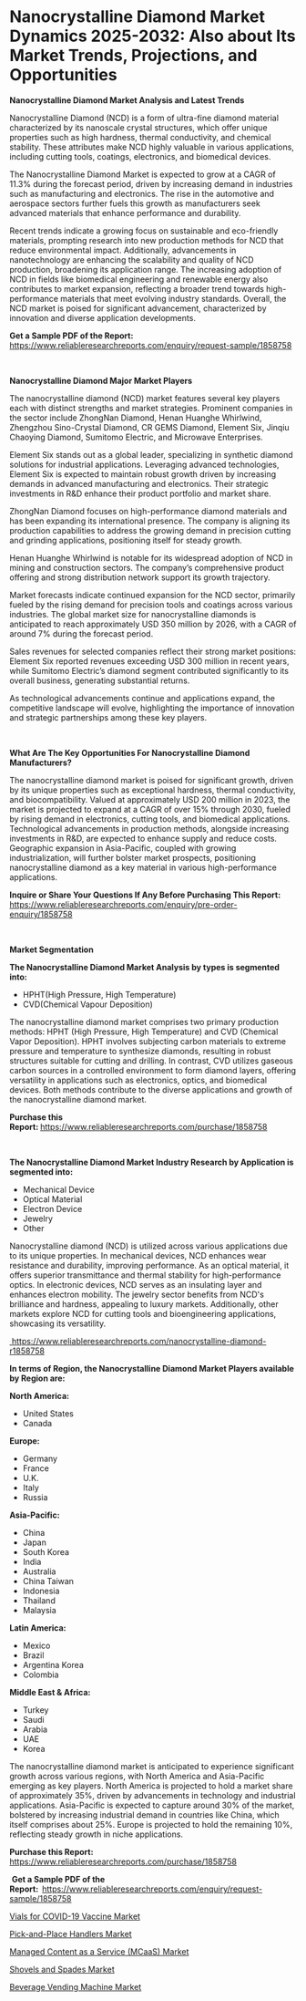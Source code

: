 <p><h1>Nanocrystalline Diamond Market Dynamics 2025-2032: Also about Its Market Trends, Projections, and Opportunities</h1></p><p><strong>Nanocrystalline Diamond Market Analysis and Latest Trends</strong></p>
<p><p>Nanocrystalline Diamond (NCD) is a form of ultra-fine diamond material characterized by its nanoscale crystal structures, which offer unique properties such as high hardness, thermal conductivity, and chemical stability. These attributes make NCD highly valuable in various applications, including cutting tools, coatings, electronics, and biomedical devices.</p><p>The Nanocrystalline Diamond Market is expected to grow at a CAGR of 11.3% during the forecast period, driven by increasing demand in industries such as manufacturing and electronics. The rise in the automotive and aerospace sectors further fuels this growth as manufacturers seek advanced materials that enhance performance and durability.</p><p>Recent trends indicate a growing focus on sustainable and eco-friendly materials, prompting research into new production methods for NCD that reduce environmental impact. Additionally, advancements in nanotechnology are enhancing the scalability and quality of NCD production, broadening its application range. The increasing adoption of NCD in fields like biomedical engineering and renewable energy also contributes to market expansion, reflecting a broader trend towards high-performance materials that meet evolving industry standards. Overall, the NCD market is poised for significant advancement, characterized by innovation and diverse application developments.</p></p>
<p><strong>Get a Sample PDF of the Report:&nbsp;</strong> <a href="https://www.reliableresearchreports.com/enquiry/request-sample/1858758?utm_campaign=36&utm_medium=2&utm_source=Github&utm_content=ia&utm_term=30012025&utm_id=nanocrystalline-diamond">https://www.reliableresearchreports.com/enquiry/request-sample/1858758</a></p>
<p>&nbsp;</p>
<p><strong>Nanocrystalline Diamond Major Market Players</strong></p>
<p><p>The nanocrystalline diamond (NCD) market features several key players each with distinct strengths and market strategies. Prominent companies in the sector include ZhongNan Diamond, Henan Huanghe Whirlwind, Zhengzhou Sino-Crystal Diamond, CR GEMS Diamond, Element Six, Jinqiu Chaoying Diamond, Sumitomo Electric, and Microwave Enterprises.</p><p>Element Six stands out as a global leader, specializing in synthetic diamond solutions for industrial applications. Leveraging advanced technologies, Element Six is expected to maintain robust growth driven by increasing demands in advanced manufacturing and electronics. Their strategic investments in R&D enhance their product portfolio and market share.</p><p>ZhongNan Diamond focuses on high-performance diamond materials and has been expanding its international presence. The company is aligning its production capabilities to address the growing demand in precision cutting and grinding applications, positioning itself for steady growth.</p><p>Henan Huanghe Whirlwind is notable for its widespread adoption of NCD in mining and construction sectors. The company’s comprehensive product offering and strong distribution network support its growth trajectory.</p><p>Market forecasts indicate continued expansion for the NCD sector, primarily fueled by the rising demand for precision tools and coatings across various industries. The global market size for nanocrystalline diamonds is anticipated to reach approximately USD 350 million by 2026, with a CAGR of around 7% during the forecast period.</p><p>Sales revenues for selected companies reflect their strong market positions: Element Six reported revenues exceeding USD 300 million in recent years, while Sumitomo Electric’s diamond segment contributed significantly to its overall business, generating substantial returns.</p><p>As technological advancements continue and applications expand, the competitive landscape will evolve, highlighting the importance of innovation and strategic partnerships among these key players.</p></p>
<p>&nbsp;</p>
<p><strong>What Are The Key Opportunities For Nanocrystalline Diamond Manufacturers?</strong></p>
<p><p>The nanocrystalline diamond market is poised for significant growth, driven by its unique properties such as exceptional hardness, thermal conductivity, and biocompatibility. Valued at approximately USD 200 million in 2023, the market is projected to expand at a CAGR of over 15% through 2030, fueled by rising demand in electronics, cutting tools, and biomedical applications. Technological advancements in production methods, alongside increasing investments in R&D, are expected to enhance supply and reduce costs. Geographic expansion in Asia-Pacific, coupled with growing industrialization, will further bolster market prospects, positioning nanocrystalline diamond as a key material in various high-performance applications.</p></p>
<p><strong>Inquire or Share Your Questions If Any Before Purchasing This Report:</strong> <a href="https://www.reliableresearchreports.com/enquiry/pre-order-enquiry/1858758?utm_campaign=36&utm_medium=2&utm_source=Github&utm_content=ia&utm_term=30012025&utm_id=nanocrystalline-diamond">https://www.reliableresearchreports.com/enquiry/pre-order-enquiry/1858758</a></p>
<p>&nbsp;</p>
<p><strong>Market Segmentation</strong></p>
<p><strong>The Nanocrystalline Diamond Market Analysis by types is segmented into:</strong></p>
<p><ul><li>HPHT(High Pressure, High Temperature)</li><li>CVD(Chemical Vapour Deposition)</li></ul></p>
<p><p>The nanocrystalline diamond market comprises two primary production methods: HPHT (High Pressure, High Temperature) and CVD (Chemical Vapor Deposition). HPHT involves subjecting carbon materials to extreme pressure and temperature to synthesize diamonds, resulting in robust structures suitable for cutting and drilling. In contrast, CVD utilizes gaseous carbon sources in a controlled environment to form diamond layers, offering versatility in applications such as electronics, optics, and biomedical devices. Both methods contribute to the diverse applications and growth of the nanocrystalline diamond market.</p></p>
<p><strong>Purchase this Report:&nbsp;</strong><a href="https://www.reliableresearchreports.com/purchase/1858758?utm_campaign=36&utm_medium=2&utm_source=Github&utm_content=ia&utm_term=30012025&utm_id=nanocrystalline-diamond">https://www.reliableresearchreports.com/purchase/1858758</a></p>
<p>&nbsp;</p>
<p><strong>The Nanocrystalline Diamond Market Industry Research by Application is segmented into:</strong></p>
<p><ul><li>Mechanical Device</li><li>Optical Material</li><li>Electron Device</li><li>Jewelry</li><li>Other</li></ul></p>
<p><p>Nanocrystalline diamond (NCD) is utilized across various applications due to its unique properties. In mechanical devices, NCD enhances wear resistance and durability, improving performance. As an optical material, it offers superior transmittance and thermal stability for high-performance optics. In electronic devices, NCD serves as an insulating layer and enhances electron mobility. The jewelry sector benefits from NCD's brilliance and hardness, appealing to luxury markets. Additionally, other markets explore NCD for cutting tools and bioengineering applications, showcasing its versatility.</p></p>
<p><a href="https://www.reliableresearchreports.com/nanocrystalline-diamond-r1858758?utm_campaign=36&utm_medium=2&utm_source=Github&utm_content=ia&utm_term=30012025&utm_id=nanocrystalline-diamond">&nbsp;https://www.reliableresearchreports.com/nanocrystalline-diamond-r1858758</a></p>
<p><strong>In terms of Region, the Nanocrystalline Diamond Market Players available by Region are:</strong></p>
<p>
    <p> <strong> North America: </strong>
        <ul>
            <li>United States</li>
            <li>Canada</li>
        </ul>
        </p> 
    <p> <strong> Europe: </strong>
        <ul>
            <li>Germany</li>
            <li>France</li>
            <li>U.K.</li>
            <li>Italy</li>
            <li>Russia</li>
        </ul>
        </p> 
    <p> <strong> Asia-Pacific: </strong>
        <ul>
            <li>China</li>
            <li>Japan</li>
            <li>South Korea</li>
            <li>India</li>
            <li>Australia</li>
            <li>China Taiwan</li>
            <li>Indonesia</li>
            <li>Thailand</li>
            <li>Malaysia</li>
        </ul>
        </p> 
    <p> <strong> Latin America: </strong>
        <ul>
            <li>Mexico</li>
            <li>Brazil</li>
            <li>Argentina Korea</li>
            <li>Colombia</li>
        </ul>
        </p> 
    <p> <strong> Middle East & Africa: </strong>
        <ul>
            <li>Turkey</li>
            <li>Saudi</li>
            <li>Arabia</li>
            <li>UAE</li>
            <li>Korea</li>
        </ul>
    </p>
    </p>
<p><p>The nanocrystalline diamond market is anticipated to experience significant growth across various regions, with North America and Asia-Pacific emerging as key players. North America is projected to hold a market share of approximately 35%, driven by advancements in technology and industrial applications. Asia-Pacific is expected to capture around 30% of the market, bolstered by increasing industrial demand in countries like China, which itself comprises about 25%. Europe is projected to hold the remaining 10%, reflecting steady growth in niche applications.</p></p>
<p><strong>Purchase this Report: </strong><a href="https://www.reliableresearchreports.com/purchase/1858758?utm_campaign=36&utm_medium=2&utm_source=Github&utm_content=ia&utm_term=30012025&utm_id=nanocrystalline-diamond">https://www.reliableresearchreports.com/purchase/1858758</a></p>
<p>&nbsp;<strong>Get a Sample PDF of the Report:&nbsp;&nbsp;</strong><a href="https://www.reliableresearchreports.com/enquiry/request-sample/1858758?utm_campaign=36&utm_medium=2&utm_source=Github&utm_content=ia&utm_term=30012025&utm_id=nanocrystalline-diamond">https://www.reliableresearchreports.com/enquiry/request-sample/1858758</a></p>
<p><strong></strong></p>
<p><p><a href="https://www.linkedin.com/pulse/revenue-generation-insights-vials-covid-19-vaccine-market-size-w0roe?utm_campaign=36&utm_medium=2&utm_source=Github&utm_content=ia&utm_term=30012025&utm_id=nanocrystalline-diamond">Vials for COVID-19 Vaccine Market</a></p><p><a href="https://www.linkedin.com/pulse/evaluating-profitability-growth-pick-and-place-handlers-market-suwie?utm_campaign=36&utm_medium=2&utm_source=Github&utm_content=ia&utm_term=30012025&utm_id=nanocrystalline-diamond">Pick-and-Place Handlers Market</a></p><p><a href="https://www.linkedin.com/pulse/managed-content-service-mcaas-market-analysis-report-predicts-t0imf?utm_campaign=36&utm_medium=2&utm_source=Github&utm_content=ia&utm_term=30012025&utm_id=nanocrystalline-diamond">Managed Content as a Service (MCaaS) Market</a></p><p><a href="https://www.linkedin.com/pulse/industry-analysis-competitive-strategies-shovels-spades-market-34cle?utm_campaign=36&utm_medium=2&utm_source=Github&utm_content=ia&utm_term=30012025&utm_id=nanocrystalline-diamond">Shovels and Spades Market</a></p><p><a href="https://www.linkedin.com/pulse/market-growth-forecast-beverage-vending-machine-industry-expected-czvge?utm_campaign=36&utm_medium=2&utm_source=Github&utm_content=ia&utm_term=30012025&utm_id=nanocrystalline-diamond">Beverage Vending Machine Market</a></p></p>